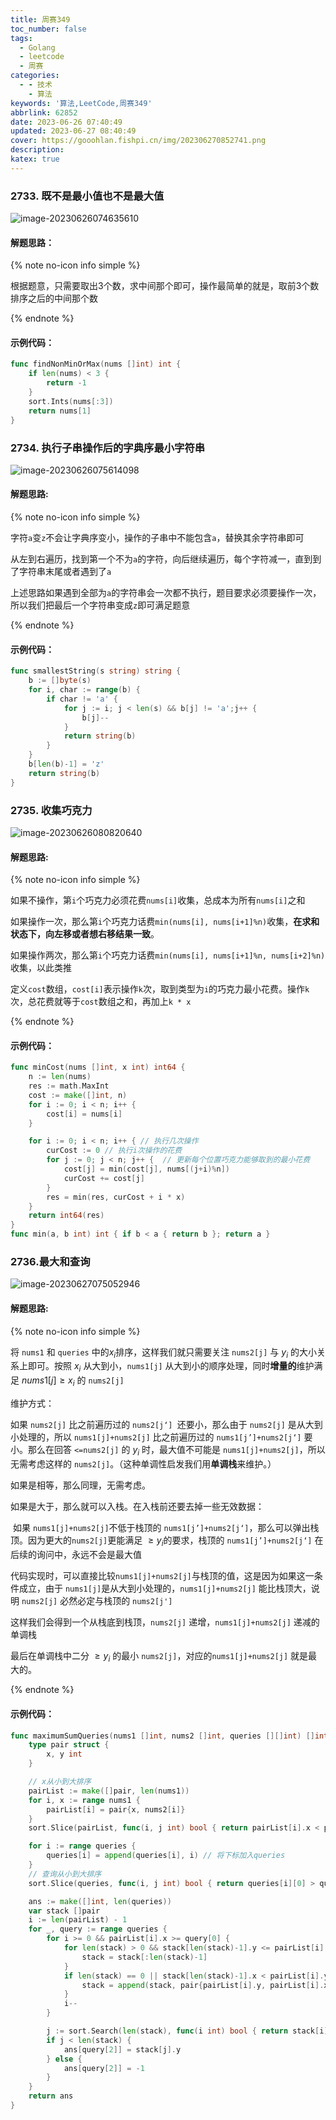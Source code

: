 ```yaml
---
title: 周赛349
toc_number: false
tags:
  - Golang
  - leetcode
  - 周赛
categories:
  - - 技术
    - 算法
keywords: '算法,LeetCode,周赛349'
abbrlink: 62852
date: 2023-06-26 07:40:49
updated: 2023-06-27 08:40:49
cover: https://gooohlan.fishpi.cn/img/202306270852741.png
description:
katex: true
---
```


### 2733. 既不是最小值也不是最大值

![image-20230626074635610](https://gooohlan.fishpi.cn/img/202306260746633.png)

#### 解题思路：

{% note no-icon info simple %}

根据题意，只需要取出3个数，求中间那个即可，操作最简单的就是，取前3个数排序之后的中间那个数

{% endnote %}

#### 示例代码：

```go
func findNonMinOrMax(nums []int) int {
    if len(nums) < 3 {
        return -1
    }
    sort.Ints(nums[:3])
    return nums[1]
}
```

### 2734. 执行子串操作后的字典序最小字符串

![image-20230626075614098](https://gooohlan.fishpi.cn/img/202306260756135.png)

#### 解题思路:

{% note no-icon info simple %}

字符`a`变`z`不会让字典序变小，操作的子串中不能包含`a`，替换其余字符串即可

从左到右遍历，找到第一个不为`a`的字符，向后继续遍历，每个字符减一，直到到了字符串末尾或者遇到了`a`

上述思路如果遇到全部为`a`的字符串会一次都不执行，题目要求必须要操作一次，所以我们把最后一个字符串变成`z`即可满足题意

{% endnote %}

#### 示例代码：

```go
func smallestString(s string) string {
    b := []byte(s)
    for i, char := range(b) {
        if char != 'a' {
            for j := i; j < len(s) && b[j] != 'a';j++ {
                b[j]--
            }
            return string(b)
        }
    }
    b[len(b)-1] = 'z'
    return string(b)
}
```

### 2735. 收集巧克力

![image-20230626080820640](https://gooohlan.fishpi.cn/img/202306260808669.png)

#### 解题思路:

{% note no-icon info simple %}

如果不操作，第`i`个巧克力必须花费`nums[i]`收集，总成本为所有`nums[i]`之和

如果操作一次，那么第`i`个巧克力话费`min(nums[i], nums[i+1]%n)`收集，**在求和状态下，向左移或者想右移结果一致**。

如果操作两次，那么第`i`个巧克力话费`min(nums[i], nums[i+1]%n, nums[i+2]%n)`收集，以此类推

定义`cost`数组，`cost[i]`表示操作`k`次，取到类型为`i`的巧克力最小花费。操作`k`次，总花费就等于`cost`数组之和，再加上`k * x`

{% endnote %}

#### 示例代码：

```go
func minCost(nums []int, x int) int64 {
    n := len(nums)
    res := math.MaxInt
    cost := make([]int, n)
    for i := 0; i < n; i++ {
        cost[i] = nums[i]
    }

    for i := 0; i < n; i++ { // 执行几次操作
        curCost := 0 // 执行i次操作的花费
        for j := 0; j < n; j++ {  // 更新每个位置巧克力能够取到的最小花费
            cost[j] = min(cost[j], nums[(j+i)%n])
            curCost += cost[j]
        }
        res = min(res, curCost + i * x)
    }
    return int64(res)
}
func min(a, b int) int { if b < a { return b }; return a }

```

### 2736.最大和查询

![image-20230627075052946](https://gooohlan.fishpi.cn/img/202306270753117.png)

#### 解题思路:

{% note no-icon info simple %}

将 `nums1` 和 `queries` 中的$x_i$排序，这样我们就只需要关注 `nums2[j]` 与 $y_i$ 的大小关系上即可。按照 $x_i$ 从大到小，`nums1[j]` 从大到小的顺序处理，同时**增量的**维护满足 $nums1[j] \geq x_i$ 的 `nums2[j]`

维护方式：

如果 `nums2[j]` 比之前遍历过的  `nums2[j‘] `还要小，那么由于 `nums2[j]` 是从大到小处理的，所以  `nums1[j]+nums2[j]` 比之前遍历过的 `nums1[j’]+nums2[j‘]` 要小。那么在回答 `<=nums2[j]` 的 $y_i$ 时，最大值不可能是 `nums1[j]+nums2[j]`，所以无需考虑这样的 `nums2[j]`。（这种单调性启发我们用**单调栈**来维护。）

如果是相等，那么同理，无需考虑。

如果是大于，那么就可以入栈。在入栈前还要去掉一些无效数据：

​	如果 `nums1[j]+nums2[j]`不低于栈顶的 `nums1[j’]+nums2[j‘]`，那么可以弹出栈顶。因为更大的`nums2[j]`更能满足 $\geq y_i$的要求，栈顶的 `nums1[j’]+nums2[j‘]` 在后续的询问中，永远不会是最大值

​	代码实现时，可以直接比较`nums1[j]+nums2[j]`与栈顶的值，这是因为如果这一条件成立，由于 `nums1[j]`是从大到小处理的，`nums1[j]+nums2[j]` 能比栈顶大，说明 `nums2[j]` 必然必定与栈顶的 `nums2[j']`

这样我们会得到一个从栈底到栈顶，`nums2[j]` 递增，`nums1[j]+nums2[j]` 递减的单调栈

最后在单调栈中二分 $\geq y_i$ 的最小 `nums2[j]`，对应的`nums1[j]+nums2[j]` 就是最大的。

{% endnote %}

#### 示例代码：

```go
func maximumSumQueries(nums1 []int, nums2 []int, queries [][]int) []int {
    type pair struct {
        x, y int
    }

    // x从小到大排序
    pairList := make([]pair, len(nums1))
    for i, x := range nums1 {
        pairList[i] = pair{x, nums2[i]}
    }
    sort.Slice(pairList, func(i, j int) bool { return pairList[i].x < pairList[j].x })

    for i := range queries {
        queries[i] = append(queries[i], i) // 将下标加入queries
    }
    // 查询从小到大排序
    sort.Slice(queries, func(i, j int) bool { return queries[i][0] > queries[j][0] })

    ans := make([]int, len(queries))
    var stack []pair
    i := len(pairList) - 1
    for _, query := range queries {
        for i >= 0 && pairList[i].x >= query[0] {
            for len(stack) > 0 && stack[len(stack)-1].y <= pairList[i].x+pairList[i].y { // 栈顶小于当前值,弹出
                stack = stack[:len(stack)-1]
            }
            if len(stack) == 0 || stack[len(stack)-1].x < pairList[i].y { // 栈顶大于当前值,压入
                stack = append(stack, pair{pairList[i].y, pairList[i].x + pairList[i].y})
            }
            i--
        }

        j := sort.Search(len(stack), func(i int) bool { return stack[i].x >= query[1] })
        if j < len(stack) {
            ans[query[2]] = stack[j].y
        } else {
            ans[query[2]] = -1
        }
    }
    return ans
}
```

